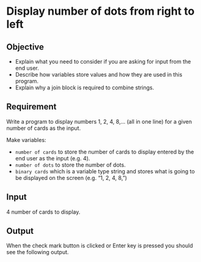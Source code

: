 # Display number of dots from right to left

## Objective

- Explain what you need to consider if you are asking for input from the end user.
- Describe how variables store values and how they are used in this program.
- Explain why a join block is required to combine strings.

## Requirement

Write a program to display numbers 1, 2, 4, 8,... (all in one line) for a given number of cards as the input.

Make variables:

- `number of cards` to store the number of cards to display entered by the end user as the input (e.g. 4).
- `number of dots` to store the number of dots.
- `binary cards` which is a variable type string and stores what is going to be displayed on the screen (e.g. “1, 2, 4, 8,”)

## Input

4 number of cards to display.

## Output

When the check mark button is clicked or Enter key is pressed you should see the following output.

